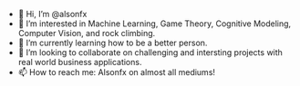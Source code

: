 - 👋 Hi, I’m @alsonfx
- 👀 I’m interested in Machine Learning, Game Theory, Cognitive Modeling, Computer Vision, and rock climbing.
- 🌱 I’m currently learning how to be a better person.
- 💞️ I’m looking to collaborate on challenging and intersting projects with real world business applications.
- 📫 How to reach me: Alsonfx on almost all mediums!

<!---
alsonfx/alsonfx is a ✨ special ✨ repository because its `README.md` (this file) appears on your GitHub profile.
You can click the Preview link to take a look at your changes.
--->
